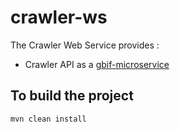 # crawler-ws

The Crawler Web Service provides :
 * Crawler API as a [gbif-microservice](https://github.com/gbif/gbif-microservice)


## To build the project
```
mvn clean install
```


